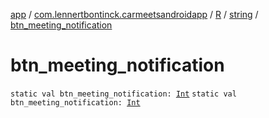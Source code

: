 [app](../../../index.md) / [com.lennertbontinck.carmeetsandroidapp](../../index.md) / [R](../index.md) / [string](index.md) / [btn_meeting_notification](./btn_meeting_notification.md)

# btn_meeting_notification

`static val btn_meeting_notification: `[`Int`](https://kotlinlang.org/api/latest/jvm/stdlib/kotlin/-int/index.html)
`static val btn_meeting_notification: `[`Int`](https://kotlinlang.org/api/latest/jvm/stdlib/kotlin/-int/index.html)